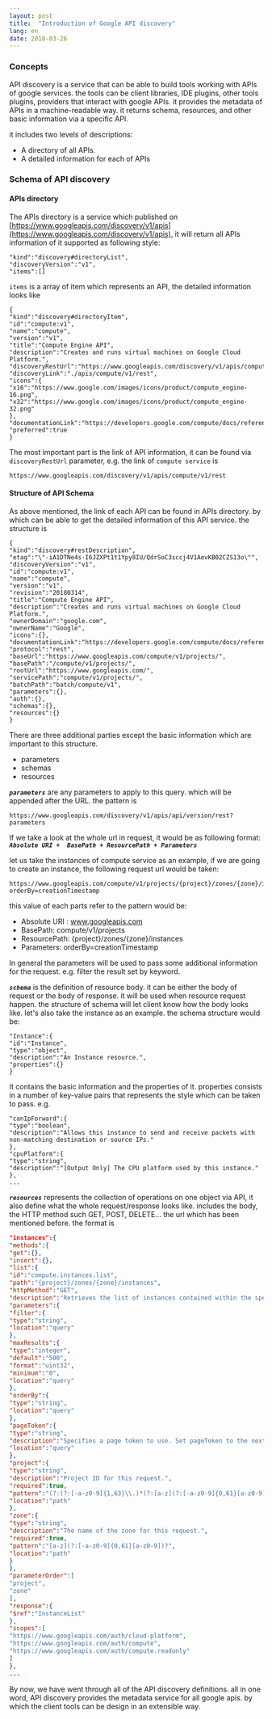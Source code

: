 ```yaml
---
layout: post
title:  "Introduction of Google API discovery"
lang: en
date: 2018-03-26
---
```


### Concepts

API discovery is a service that can be able to build tools working with APIs of google services. the tools can be client libraries, IDE plugins, other tools plugins, providers that interact with google APIs. it provides the metadata of APIs in a machine-readable way. it returns schema, resources, and other basic information via a specific API.

it includes two levels of descriptions:

*  A directory of all APIs.
*  A detailed information for each of APIs

### Schema of API discovery

#### APIs directory

The APIs directory is a service which published on [https://www.googleapis.com/discovery/v1/apis](https://www.googleapis.com/discovery/v1/apis), it will return all APIs information of it supported as following style:

```shell
"kind":"discovery#directoryList",
"discoveryVersion":"v1",
"items":[]
```

```items``` is a array of item which represents an API, the detailed information looks like

```shell
{
"kind":"discovery#directoryItem",
"id":"compute:v1",
"name":"compute",
"version":"v1",
"title":"Compute Engine API",
"description":"Creates and runs virtual machines on Google Cloud Platform.",
"discoveryRestUrl":"https://www.googleapis.com/discovery/v1/apis/compute/v1/rest",
"discoveryLink":"./apis/compute/v1/rest",
"icons":{
"x16":"https://www.google.com/images/icons/product/compute_engine-16.png",
"x32":"https://www.google.com/images/icons/product/compute_engine-32.png"
},
"documentationLink":"https://developers.google.com/compute/docs/reference/latest/",
"preferred":true
}
```

The most important part is the link of API information, it can be found via ```discoveryRestUrl``` parameter, e.g. the link of ```compute service```  is

```shell
https://www.googleapis.com/discovery/v1/apis/compute/v1/rest
```

#### Structure of API Schema

As above mentioned, the link of each API can be found in APIs directory. by which can be able to get the detailed information of this API service. the structure is

```
{
"kind":"discovery#restDescription",
"etag":"\"-iA1DTNe4s-I6JZXPt1t1Ypy8IU/QdrSoC3sccj4V1AevKB02CZS13o\"",
"discoveryVersion":"v1",
"id":"compute:v1",
"name":"compute",
"version":"v1",
"revision":"20180314",
"title":"Compute Engine API",
"description":"Creates and runs virtual machines on Google Cloud Platform.",
"ownerDomain":"google.com",
"ownerName":"Google",
"icons":{},
"documentationLink":"https://developers.google.com/compute/docs/reference/latest/",
"protocol":"rest",
"baseUrl":"https://www.googleapis.com/compute/v1/projects/",
"basePath":"/compute/v1/projects/",
"rootUrl":"https://www.googleapis.com/",
"servicePath":"compute/v1/projects/",
"batchPath":"batch/compute/v1",
"parameters":{},
"auth":{},
"schemas":{},
"resources":{}
}
```

There are three additional parties except the basic information which are important to this structure. 

* parameters
* schemas
* resources

***```parameters```***  are any parameters to apply to this query. which will be appended after the URL. the pattern is

```
https://www.googleapis.com/discovery/v1/apis/api/version/rest?parameters
```

If we take a look at the whole url in request, it would be as following format:    
***```Absolute URI +  BasePath + ResourcePath + Parameters```***

let us take the instances of compute service as an example, if we are going to create an instance, the following request url would be taken:

```
https://www.googleapis.com/compute/v1/projects/{project}/zones/{zone}/instances?orderBy=creationTimestamp
```

this value of each parts refer to the pattern would be:

* Absolute URI :  www.googleapis.com        
* BasePath: compute/v1/projects        
* ResourcePath: {project}/zones/{zone}/instances       
* Parameters: orderBy=creationTimestamp        

In general the parameters will be used to pass some additional information for the request. e.g. filter the result set by keyword.

***```schema```*** is the definition of resource body. it can be either the body of request or the body of response. it will be used when resource request happen. the structure of schema will let client know how the body looks like.  let's also take the instance as an example. the schema structure would be:

```
"Instance":{
"id":"Instance",
"type":"object",
"description":"An Instance resource.",
"properties":{}
}
```

It contains the basic information and the properties of it. properties consists in a number of key-value pairs that represents the style which can be taken to pass. e.g.

```
"canIpForward":{
"type":"boolean",
"description":"Allows this instance to send and receive packets with non-matching destination or source IPs."
},
"cpuPlatform":{
"type":"string",
"description":"[Output Only] The CPU platform used by this instance."
},
...
```

***```resources```***  represents the collection of operations on one object via API, it also define what the whole request/response looks like. includes the body, the HTTP method such GET, POST, DELETE... the url which has been mentioned before. the format is

```json
"instances":{
"methods":{
"get":{},
"insert":{},
"list":{
"id":"compute.instances.list",
"path":"{project}/zones/{zone}/instances",
"httpMethod":"GET",
"description":"Retrieves the list of instances contained within the specified zone.",
"parameters":{
"filter":{
"type":"string",
"location":"query"
},
"maxResults":{
"type":"integer",
"default":"500",
"format":"uint32",
"minimum":"0",
"location":"query"
},
"orderBy":{
"type":"string",
"location":"query"
},
"pageToken":{
"type":"string",
"description":"Specifies a page token to use. Set pageToken to the nextPageToken returned by a previous list request to get the next page of results.",
"location":"query"
},
"project":{
"type":"string",
"description":"Project ID for this request.",
"required":true,
"pattern":"(?:(?:[-a-z0-9]{1,63}\\.)*(?:[a-z](?:[-a-z0-9]{0,61}[a-z0-9])?):)?(?:[0-9]{1,19}|(?:[a-z0-9](?:[-a-z0-9]{0,61}[a-z0-9])?))",
"location":"path"
},
"zone":{
"type":"string",
"description":"The name of the zone for this request.",
"required":true,
"pattern":"[a-z](?:[-a-z0-9]{0,61}[a-z0-9])?",
"location":"path"
}
},
"parameterOrder":[
"project",
"zone"
],
"response":{
"$ref":"InstanceList"
},
"scopes":[
"https://www.googleapis.com/auth/cloud-platform",
"https://www.googleapis.com/auth/compute",
"https://www.googleapis.com/auth/compute.readonly"
]
},
...
```

By now, we have went through all of the API discovery definitions. all in one word, API discovery provides the metadata service for all google apis. by which the client tools can be design in an extensible way. 


